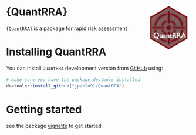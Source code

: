 # {QuantRRA} <img src="img/Icon.png" align="right" alt="" width="120" />

`{QuantRRA}` is a package for rapid risk assessment

# Installing QuantRRA

You can install `QuantRRA` development version from [GitHub](https://github.com/jpablo91/QuantRRA) using:

```r
# make sure you have the package devtools installed
devtools::install_github("jpablo91/QuantRRA")
```

# Getting started

see the package [vignette](vignette/GettingStarted.md) to get started
